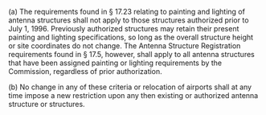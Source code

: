 (a) The requirements found in § 17.23 relating to painting and lighting of antenna structures shall not apply to those structures authorized prior to July 1, 1996. Previously authorized structures may retain their present painting and lighting specifications, so long as the overall structure height or site coordinates do not change. The Antenna Structure Registration requirements found in § 17.5, however, shall apply to all antenna structures that have been assigned painting or lighting requirements by the Commission, regardless of prior authorization.

(b) No change in any of these criteria or relocation of airports shall at any time impose a new restriction upon any then existing or authorized antenna structure or structures.

